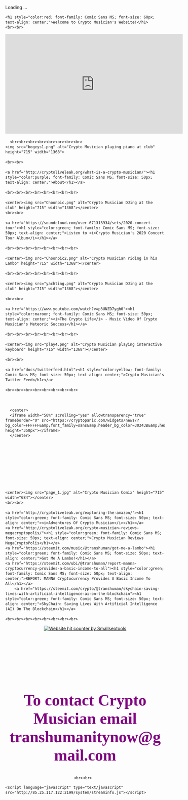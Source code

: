 <!DOCTYPE html>
<html>
  <head>
    <title>♫ Crypto Musician's Page ♫</title>
  
  <link rel="shortcut icon" href="favicon.ico" type="image/x-icon"> 
 
  </head>
  <body>

<span class="cc_streaminfo" data-type="song" data-username="klotho_enzyme">Loading ...</span>

    <h1 style="color:red; font-family: Comic Sans MS; font-size: 60px; text-align: center;">Welcome to Crypto Musician's Website!</h1>
    <br><br>
	
   <center>
 <iframe width="560" height="315" src="https://www.youtube.com/embed/Pj17nob_SUw" frameborder="0" allow="accelerometer; autoplay; encrypted-media; gyroscope; picture-in-picture" allowfullscreen></iframe>
	</center>
	  
	  <br><br><br><br><br><br><br><br> 
    <img src="bogeys1.png" alt="Crypto Musician playing piano at club" height="715" width="1368">
 
   	<br><br>
	
	<a href="http://cryptoliveleak.org/what-is-a-crypto-musician/"><h1 style="color:purple; font-family: Comic Sans MS; font-size: 50px; text-align: center;">About</h1></a>
	
	<br><br><br><br><br><br><br><br>
	
	<center><img src="Choonpic.png" alt="Crypto Musician DJing at the club" height="715" width="1368"></center>
	<br><br>
	
	<a href="https://soundcloud.com/user-671313934/sets/2020-concert-tour"><h1 style="color:green; font-family: Comic Sans MS; font-size: 50px; text-align: center;">Listen to <i>Crypto Musician's 2020 Concert Tour Album</i></h1></a>
	
	<br><br><br><br><br><br><br><br>
	
	<center><img src="Choonpic2.png" alt="Crypto Musician riding in his Lambo" height="715" width="1368"></center>

	<br><br><br><br><br><br><br><br>
	
	<center><img src="yachting.png" alt="Crypto Musician DJing at the club" height="715" width="1368"></center>
	
	<br><br>
	
	<a href="https://www.youtube.com/watch?v=p3UNZD7ygh0"><h1 style="color:maroon; font-family: Comic Sans MS; font-size: 50px; text-align: center;"><i>The Crypto Life</i> - Music Video Of Crypto Musician's Meteoric Success</h1></a>
	
	<br><br><br><br><br><br><br><br>
	
	<center><img src="play4.png" alt="Crypto Musician playing interactive keyboard" height="715" width="1368"></center>
	
	<br><br>
	
	<a href="docs/twitterfeed.html"><h1 style="color:yellow; font-family: Comic Sans MS; font-size: 50px; text-align: center;">Crypto Musician's Twitter Feed</h1></a>
	
	<br><br><br><br><br><br><br><br>
	
	
	
	  <center>
	  <iframe width="50%" scrolling="yes" allowtransparency="true" frameborder="0" src="https://cryptopanic.com/widgets/news/?bg_color=FFFFFF&amp;font_family=sans&amp;header_bg_color=30343B&amp;header_text_color=FFFFFF&amp;link_color=0091C2&amp;news_feed=recent&amp;text_color=333333&amp;title=Latest%20News" height="350px"></iframe>
	  </center>
 
   
   <br><br><br><br><br><br><br><br>
	
	<center><img src="page_1.jpg" alt="Crypto Musician Comix" height="715" width="684"></center>
	<br><br>
	
	<a href="http://cryptoliveleak.org/exploring-the-amazon/"><h1 style="color:green; font-family: Comic Sans MS; font-size: 50px; text-align: center;"><i>Adventures Of Crypto Musician</i></h1></a>
	<a href="http://cryptoliveleak.org/crypto-musician-reviews-megacryptopolis/"><h1 style="color:green; font-family: Comic Sans MS; font-size: 50px; text-align: center;">Crypto Musician Reviews MegaCryptoPolis</h1></a>
	<a href="https://steemit.com/music/@transhuman/got-me-a-lambo"><h1 style="color:green; font-family: Comic Sans MS; font-size: 50px; text-align: center;">Got Me A Lambo!</h1></a>
	<a href="https://steemit.com/ubi/@transhuman/report-manna-cryptocurrency-provides-a-basic-income-to-all"><h1 style="color:green; font-family: Comic Sans MS; font-size: 50px; text-align: center;">REPORT: MANNA Cryptocurrency Provides A Basic Income To All</h1></a>
        <a href="https://steemit.com/crypto/@transhuman/skychain-saving-lives-with-artificial-intelligence-ai-on-the-blockchain"><h1 style="color:green; font-family: Comic Sans MS; font-size: 50px; text-align: center;">SkyChain: Saving Lives With Artificial Intelligence (AI) On The Blockchain</h1></a>

	<br><br><br><br><br><br><br><br>
<center>

<a href="https://smallseotools.com/visitor-hit-counter/" rel="nofollow noopener" target="_blank" title="Website hit counter by Smallseotools">
<img src="https://smallseotools.com/counterDisplay?code=91b30cdc876018539ab56d142ff656de&style=0007&pad=4&type=ip&initCount=100" alt="Website hit counter by Smallseotools" border="0">
</a>
<br><br><br><br><br><br><br><br>
	  
	 
	  
<h1 style="color:purple; font-family: Comic Sans MS; font-size: 50px; text-align: center;">To contact Crypto Musician email transhumanitynow@gmail.com</h1>
  
	<br><br>  

</center>


<!--
<script>
	alert("Welcome to Crypto Musician's Website!");
</script>
-->
	<script language="javascript" type="text/javascript" src="http://85.25.117.122:2199/system/streaminfo.js"></script>  
	  
</body>	
</html>

